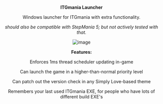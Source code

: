 <p align="center">
<b>ITGmania Launcher</b>
</p>
<p align="center">
Windows launcher for ITGmania with extra functionality.
</p>
<p align="center">
  <i>should also be compatible with StepMania 5; but not actively tested with that.</i>

<p align="center">
  <img src="https://github.com/user-attachments/assets/2f221268-ac8c-4b84-bd1f-a42e75a02255" alt="image">
</p>

<p align="center">
<b>Features:</b>
</p>
<p align="center">
Enforces 1ms thread scheduler updating in-game
</p>
<p align="center">
Can launch the game in a higher-than-normal priority level
</p>
<p align="center">
Can patch out the version check in any Simply Love-based theme
</p>
<p align="center">
Remembers your last used ITGmania EXE, for people who have lots of different build EXE's
</p>
